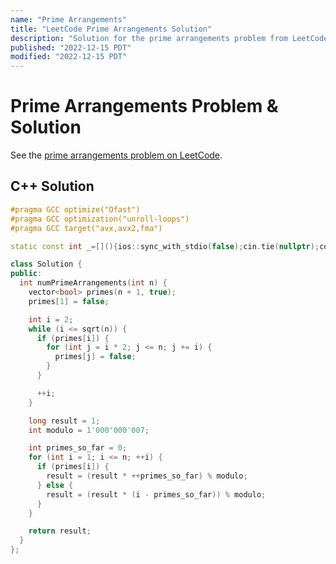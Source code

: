 ```yaml
---
name: "Prime Arrangements"
title: "LeetCode Prime Arrangements Solution"
description: "Solution for the prime arrangements problem from LeetCode."
published: "2022-12-15 PDT"
modified: "2022-12-15 PDT"
---
```


# Prime Arrangements Problem & Solution

See the [prime arrangements problem on LeetCode](https://leetcode.com/problems/prime-arrangements).

## C++ Solution

```cpp
#pragma GCC optimize("Ofast")
#pragma GCC optimization("unroll-loops")
#pragma GCC target("avx,avx2,fma")

static const int _=[](){ios::sync_with_stdio(false);cin.tie(nullptr);cout.tie(nullptr);return 0;}();

class Solution {
public:
  int numPrimeArrangements(int n) {
    vector<bool> primes(n + 1, true);
    primes[1] = false;

    int i = 2;
    while (i <= sqrt(n)) {
      if (primes[i]) {
        for (int j = i * 2; j <= n; j += i) {
          primes[j] = false;
        }
      }

      ++i;
    }

    long result = 1;
    int modulo = 1'000'000'007;

    int primes_so_far = 0;
    for (int i = 1; i <= n; ++i) {
      if (primes[i]) {
        result = (result * ++primes_so_far) % modulo;
      } else {
        result = (result * (i - primes_so_far)) % modulo;
      }
    }

    return result;
  }
};
```
